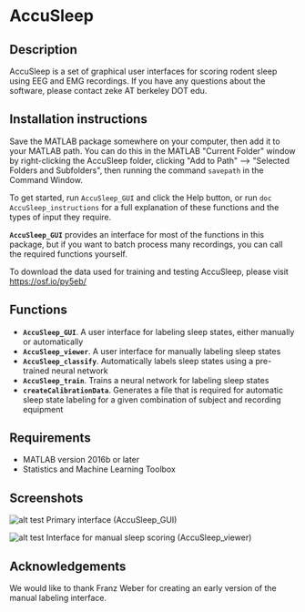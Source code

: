 # AccuSleep

## Description

AccuSleep is a set of graphical user interfaces for scoring rodent
sleep using EEG and EMG recordings. If you have any questions
about the software, please contact zeke AT berkeley DOT edu.

## Installation instructions

Save the MATLAB package somewhere on your computer, then add it
to your MATLAB path. You can do this in the MATLAB "Current Folder"
window by right-clicking the AccuSleep folder, clicking "Add to Path"
--> "Selected Folders and Subfolders", then running the command
`savepath`
in the Command Window.

To get started, run `AccuSleep_GUI` and click the Help button, or run
`doc AccuSleep_instructions`
for a full explanation of these functions and the types of input
they require.

**`AccuSleep_GUI`** provides an interface for most of the functions
in this package, but if you want to batch process many recordings, you can
call the required functions yourself.

To download the data used for training and testing AccuSleep, please visit
https://osf.io/py5eb/

## Functions

- **`AccuSleep_GUI`**. A user interface for labeling sleep states, either
    manually or automatically
- **`AccuSleep_viewer`**. A user interface for manually labeling sleep states
- **`AccuSleep_classify`**. Automatically labels sleep states using a
    pre-trained neural network
- **`AccuSleep_train`**. Trains a neural network for labeling sleep states
- **`createCalibrationData`**. Generates a file that is required for automatic
    sleep state labeling for a given combination of subject and
    recording equipment

## Requirements
- MATLAB version 2016b or later
- Statistics and Machine Learning Toolbox

## Screenshots
![alt test](https://i.imgur.com/kPnJIvc.png)
Primary interface (AccuSleep_GUI)

![alt test](https://i.imgur.com/hFZXLev.png)
Interface for manual sleep scoring (AccuSleep_viewer)

## Acknowledgements
We would like to thank Franz Weber for creating an early version of the manual labeling interface.
